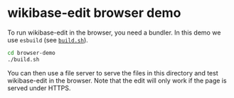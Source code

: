 # wikibase-edit browser demo

To run wikibase-edit in the browser, you need a bundler. In this demo we use `esbuild` (see [`build.sh`](./build.sh)).
```sh
cd browser-demo
./build.sh
```

You can then use a file server to serve the files in this directory and test wikibase-edit in the browser. Note that the edit will only work if the page is served under HTTPS.